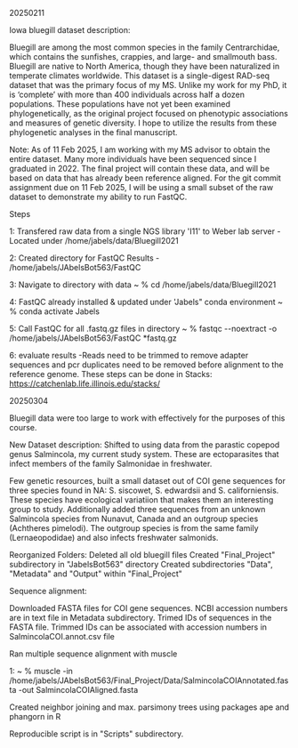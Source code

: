 20250211

Iowa bluegill dataset description: 

Bluegill are among the most common species in the family Centrarchidae, which contains the sunfishes, crappies, and large- and smallmouth bass. Bluegill are native to North America, though they have been naturalized in temperate climates worldwide.
This dataset is a single-digest RAD-seq dataset that was the primary focus of my MS. Unlike my work for my PhD, it is ‘complete’ with more than 400 individuals across half a dozen populations. These populations have not yet been examined phylogenetically, as the original project focused on phenotypic associations and measures of genetic diversity. I hope to utilize the results from these phylogenetic analyses in the final manuscript.

Note: As of 11 Feb 2025, I am working with my MS advisor to obtain the entire dataset. Many more individuals have been sequenced since I graduated in 2022. The final project will contain these data, and will be based on data that has already been reference aligned. For the git commit assignment due on 11 Feb 2025, I will be using a small subset of the raw dataset to demonstrate my ability to run FastQC.

Steps

1: Transfered raw data from a single NGS library 'I11' to Weber lab server
	-Located under /home/jabels/data/Bluegill2021

2: Created directory for FastQC Results
	- /home/jabels/JAbelsBot563/FastQC

3: Navigate to directory with data
	~ % cd /home/jabels/data/Bluegill2021

4: FastQC already installed & updated under 'Jabels" conda environment
	~ % conda activate Jabels

5: Call FastQC for all .fastq.gz files in directory
	~ % fastqc --noextract -o /home/jabels/JAbelsBot563/FastQC *fastq.gz

6: evaluate results
	-Reads need to be trimmed to remove adapter sequences and pcr duplicates need to be removed before alignment to the reference genome. These steps can be done in Stacks: https://catchenlab.life.illinois.edu/stacks/ 

20250304

Bluegill data were too large to work with effectively for the purposes of this course.

New Dataset description: Shifted to using data from the parastic copepod genus Salmincola, my current study system. These are ectoparasites that infect members of the family Salmonidae in freshwater.

Few genetic resources, built a small dataset out of COI gene sequences for three species found in NA: S. siscowet, S. edwardsii and S. californiensis. These species have ecological variatiion that makes them an interesting group to study. Additionally added three sequences from an unknown Salmincola species from Nunavut, Canada and an outgroup species (Achtheres pimelodi). The outgroup species is from the same family (Lernaeopodidae) and also infects freshwater salmonids. 

Reorganized Folders:
Deleted all old bluegill files
Created "Final_Project" subdirectory in "JabelsBot563" directory
Created subdirectories "Data", "Metadata" and "Output" within "Final_Project"

Sequence alignment:

Downloaded FASTA files for COI gene sequences.
NCBI accession numbers are in text file in Metadata subdirectory.
Trimed IDs of sequences in the FASTA file. Trimmed IDs can be associated with accession numbers in SalmincolaCOI.annot.csv file

Ran multiple sequence alignment with muscle

1: ~ % muscle -in /home/jabels/JAbelsBot563/Final_Project/Data/SalmincolaCOIAnnotated.fasta -out SalmincolaCOIAligned.fasta

Created neighbor joining and max. parsimony trees using packages ape and phangorn in R

Reproducible script is in "Scripts" subdirectory.











